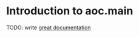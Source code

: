 # Introduction to aoc.main

TODO: write [great documentation](http://jacobian.org/writing/what-to-write/)
